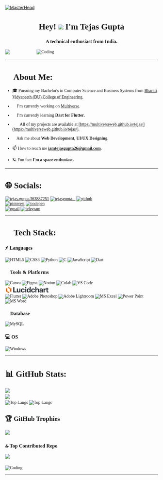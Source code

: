 [![MasterHead](https://64.media.tumblr.com/cca4f06484b447c0687f0325af5b38c9/428a8db1dc8ae92f-87/s1280x1920/7c751558b1d93e15c2d885cff2162ddb95059b8d.gif)](https://rishavchanda.io)
<div style="font-family:verdana;">
<h1 align="center">Hey! <img src="https://gifdb.com/images/high/cute-wave-emoji-hand-59s88kk0zj3xho40.gif" style="height:30px;" height="30"/> I'm Tejas Gupta</h1>
<h3 align="center">A technical enthusiast from India.</h3>

<img align="right" alt="Coding" width="400" src="https://openseauserdata.com/files/8fc69ab9abf6f219d97d68e22ffb97d0.gif">

[![](https://visitcount.itsvg.in/api?id=multiverseweb&icon=2&color=0)](https://visitcount.itsvg.in)
<hr/>
<h1>💫 About Me:</h1>

- 🎓 Pursuing my Bachelor's in Computer Science and Business Systems from <a href="http://bvucoepune.edu.in/">Bharati Vidyapeeth (DU) College of Engineering</a>.

- 🔭 I’m currently working on <a href="https://multiverseweb.github.io/multiverse/">Multiverse</a>.

- 🌱 I’m currently learning **Dart for Flutter**.

- 👨‍💻 All of my projects are available at [https://multiverseweb.github.io/tejas/](https://multiverseweb.github.io/tejas/).

- 💬 Ask me about **Web Development, UI/UX Designing**.

- 📫 How to reach me **iamtejasgupta26@gmail.com**.

- 🪐 Fun fact **I'm a space enthusiast.**
<hr/>
<h1>🌐 Socials:</h1>
<p align="left">
<a href="https://linkedin.com/in/tejas-gupta-363887251" target="blank"><img align="center" src="https://img.shields.io/badge/LinkedIn-0077B5?style=for-the-badge&logo=linkedin&logoColor=white" alt="tejas-gupta-363887251"  /></a>
<a href="https://instagram.com/tejasgupta._" target="blank"><img align="center" src="https://img.shields.io/badge/Instagram-E4405F?style=for-the-badge&logo=instagram&logoColor=white" alt="tejasgupta._" /></a>
<a href="https://github.com/multiverseweb" target="blank"><img align="center" src="https://img.shields.io/badge/GitHub-100000?style=for-the-badge&logo=github&logoColor=white" alt="github" /></a>
  <br/>
<a href="https://pinterest.com/iamtejasgupta26" target="blank"><img src="https://img.shields.io/badge/Pinterest-%23E60023.svg?&style=for-the-badge&logo=Pinterest&logoColor=white" alt="pinterest"/></a> 
<a href="https://codepen.io/Tejas-Gupta-7" target="blank"><img src="https://img.shields.io/badge/Codepen-000000?style=for-the-badge&logo=codepen&logoColor=white" alt="codepen"/></a>
  <br/>
<a href="mailto:iamtejasgupta26@gmail.com" target="blank"><img align="center" src="https://img.shields.io/badge/Gmail-D14836?style=for-the-badge&logo=gmail&logoColor=white" alt="gmail" /></a>
<a href="https://t.me/tejasgupta26" target="blank"><img align="center" src="https://img.shields.io/badge/Telegram-2CA5E0?style=for-the-badge&logo=telegram&logoColor=white" alt="telegram" /></a>
</p>
<hr/>

# 🚀 Tech Stack:
<h3 align="left">⚡ Languages</h3>

![HTML5](https://img.shields.io/badge/HTML5-E34F26?style=for-the-badge&logo=html5&logoColor=white) 
![CSS3](https://img.shields.io/badge/CSS3-1572B6?style=for-the-badge&logo=css3&logoColor=white)
![Python](https://img.shields.io/badge/Python-FFD43B?style=for-the-badge&logo=python&logoColor=blue) 
![C](	https://img.shields.io/badge/C-00599C?style=for-the-badge&logo=c&logoColor=white) 
![JavaScript](https://img.shields.io/badge/JavaScript-323330?style=for-the-badge&logo=javascript&logoColor=F7DF1E) 
![Dart](	https://img.shields.io/badge/Dart-0175C2?style=for-the-badge&logo=dart&logoColor=white) 



<h3 align="left">🧩 Tools & Platforms</h3>

![Canva](https://img.shields.io/badge/Canva-%2300C4CC.svg?&style=for-the-badge&logo=Canva&logoColor=white) 
![Figma](https://img.shields.io/badge/Figma-F24E1E?style=for-the-badge&logo=figma&logoColor=white) 
![Notion](https://img.shields.io/badge/Notion-%23000000.svg?style=for-the-badge&logo=notion&logoColor=white) 
![Colab](https://img.shields.io/badge/Colab-F9AB00?style=for-the-badge&logo=googlecolab&color=525252) 
![VS Code](https://img.shields.io/badge/Visual_Studio_Code-0078D4?style=for-the-badge&logo=visual%20studio%20code&logoColor=white) 
<img src="lucidchart.png" height="28px" style="display:block;"/>
![Flutter](https://img.shields.io/badge/Flutter-02569B?style=for-the-badge&logo=flutter&logoColor=white)
![Adobe Photoshop](https://img.shields.io/badge/Adobe%20Photoshop-31A8FF?style=for-the-badge&logo=Adobe%20Photoshop&logoColor=black) 
![Adobe Lightroom](https://img.shields.io/badge/Adobe%20Lightroom-31A8FF?style=for-the-badge&logo=Adobe%20Lightroom&logoColor=white) 
![MS Excel](https://img.shields.io/badge/Microsoft_Excel-217346?style=for-the-badge&logo=microsoft-excel&logoColor=white) 
![Power Point](https://img.shields.io/badge/Microsoft_PowerPoint-B7472A?style=for-the-badge&logo=microsoft-powerpoint&logoColor=white)
![MS Word](https://img.shields.io/badge/Microsoft_Word-2B579A?style=for-the-badge&logo=microsoft-word&logoColor=white) 

<h3 align="left">📒 Database</h3>

![MySQL](https://img.shields.io/badge/MySQL-005C84?style=for-the-badge&logo=mysql&logoColor=white) 

<h3 align="left">💻 OS</h3>

![Windows](https://img.shields.io/badge/Windows-0078D6?style=for-the-badge&logo=windows&logoColor=white) <hr/>

# 📊 GitHub Stats:

![](https://github-readme-stats.vercel.app/api?username=multiverseweb&theme=tokyonight&hide_border=false&include_all_commits=false&count_private=false)<br/>
![](https://github-readme-streak-stats.herokuapp.com/?user=multiverseweb&theme=tokyonight&hide_border=false)<br/>
![Top Langs](https://github-readme-stats.vercel.app/api/top-langs/?username=multiverseweb&theme=tokyonight&layout=compact)
![Top Langs](https://github-readme-stats.vercel.app/api/top-langs/?username=multiverseweb&theme=tokyonight&layout=compact)
## 🏆 GitHub Trophies
![](https://github-profile-trophy.vercel.app/?username=multiverseweb&theme=tokyonight&no-frame=false&no-bg=true&margin-w=4)

### 🔝 Top Contributed Repo
![](https://github-contributor-stats.vercel.app/api?username=multiverseweb&limit=5&theme=tokyonight&combine_all_yearly_contributions=true)

<img align="middle" alt="Coding" height="30px" width="100%" src="https://static.wixstatic.com/media/7cc7f0_5ae315a9df234f719ad859c1ae3c2b7d~mv2.gif"/>
<hr/>
</div>



